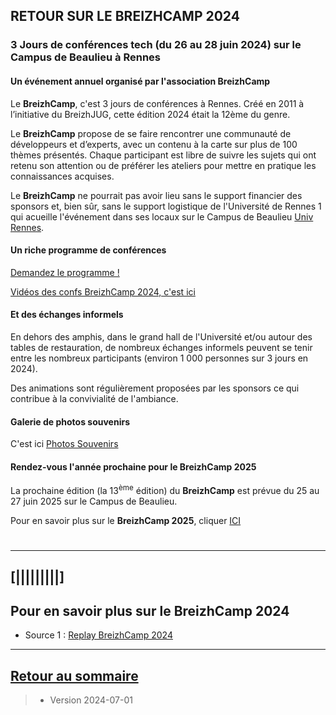 ## RETOUR SUR LE BREIZHCAMP 2024



### 3 Jours de conférences tech (du 26 au 28 juin 2024) sur le Campus de Beaulieu à Rennes

#### Un événement annuel organisé par l'association BreizhCamp

Le **BreizhCamp**, c'est 3 jours de conférences à Rennes. Créé en 2011 à l’initiative du BreizhJUG, cette édition 2024 était la 12ème du genre. 

Le **BreizhCamp** propose de se faire rencontrer une communauté de développeurs et d’experts, avec un contenu à la carte sur plus de 100 thèmes présentés. Chaque participant est libre de suivre les sujets qui ont retenu son attention ou de préférer les ateliers pour mettre en pratique les connaissances acquises.

Le **BreizhCamp** ne pourrait pas avoir lieu sans le support financier des sponsors et, bien sûr, sans le support logistique de l'Université de Rennes 1 qui acueille l'événement dans ses locaux sur le Campus de Beaulieu [Univ Rennes](https://www.univ-rennes.fr/).
>

#### Un riche programme de conférences

[Demandez le programme !](https://www.breizhcamp.org/conference/programme/)

[Vidéos des confs BreizhCamp 2024, c'est ici](https://www.youtube.com/playlist?list=PLv7xGPH0RMUSa01SXi__a8r2rvrVJbgaU)
>

#### Et des échanges informels 

En dehors des amphis, dans le grand hall de l'Université et/ou autour des tables de restauration, de nombreux échanges informels peuvent se tenir entre les nombreux participants (environ 1 000 personnes sur 3 jours en 2024).

Des animations sont régulièrement proposées par les sponsors ce qui contribue à la convivialité de l'ambiance.

#### Galerie de photos souvenirs
C'est ici [Photos Souvenirs](../File_BzhCamp2024photos)

#### Rendez-vous l'année prochaine pour le BreizhCamp 2025 

La prochaine édition (la 13<sup>ème</sup> édition) du **BreizhCamp** est prévue du 25 au 27 juin 2025 sur le Campus de Beaulieu.

Pour en savoir plus sur le **BreizhCamp 2025**, cliquer [ICI](https://www.breizhcamp.org/)

#  

 
---

## [|||||||||] 
>
## Pour en savoir plus sur le BreizhCamp 2024

- Source 1 : [Replay BreizhCamp 2024](https://www.breizhcamp.org/)

---

## [Retour au sommaire](https://dcn-prof.github.io/breizhdataclub/)
  
>

>  *  Version 2024-07-01
